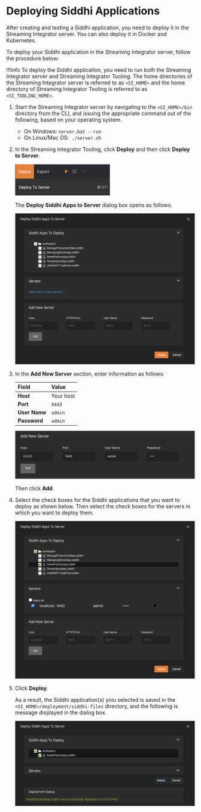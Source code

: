 # Deploying Siddhi Applications

After creating and testing a Siddhi application, you need to deploy it in the Streaming Integrator server. You can also deploy it in Docker and Kubernetes.

To deploy your Siddhi application in the Streaming Integrator server, follow the procedure below:

!!!info
    To deploy the Siddhi application, you need to run both the Streaming Integrator server and Streaming Integrator Tooling. The home directories of the Streaming Integrator server is referred to as `<SI_HOME>` and the home directory of Streaming Integrator Tooling is referred to as `<SI_TOOLING_HOME>`.

1. Start the Streaming Integrator server by navigating to the `<SI_HOME>/bin` directory from the CLI, and issuing the appropriate command out of the following, based on your operating system.

   - On Windows: `server.bat --run`
   - On Linux/Mac OS:  `./server.sh`

2. In the Streaming Integrator Tooling, click **Deploy** and then click **Deploy to Server**.

    ![Deploy to Server Menu Option](../../assets/img/streaming/quick-start-guide-101/deploy-to-server-menu.png)

    The **Deploy Siddhi Apps to Server** dialog box opens as follows.

    ![Deploy Siddhi Apps to Server](../../assets/img/streaming/quick-start-guide-101/deploy-to-server-dialog-box.png)

3. In the **Add New Server** section, enter information as follows:

    | Field           | Value                            |
    |-----------------|----------------------------------|
    | **Host**        | Your host                        |
    | **Port**        | `9443`                           |
    | **User Name**   | `admin`                          |
    | **Password**    | `admin`                          |

    ![Add Server](../../assets/img/streaming/quick-start-guide-101/add-server.png)

    Then click **Add**.

4. Select the check boxes for the Siddhi applications that you want to deploy as shown below. Then select the check boxes for the servers in which you want to deploy them.

    ![Deploy Siddhi Apps to Server](../../assets/img/streaming/quick-start-guide-101/select-siddhi-app-and-server.png)

5. Click **Deploy**.

    As a result, the Siddhi application(s) yoiu selected is saved in the `<SI_HOME>/deployment/siddhi-files` directory, and the following is message displayed in the dialog box.

    ![Siddhi App successfully deployed](../../assets/img/streaming/quick-start-guide-101/siddhi-app-successfully-deployed.png)
